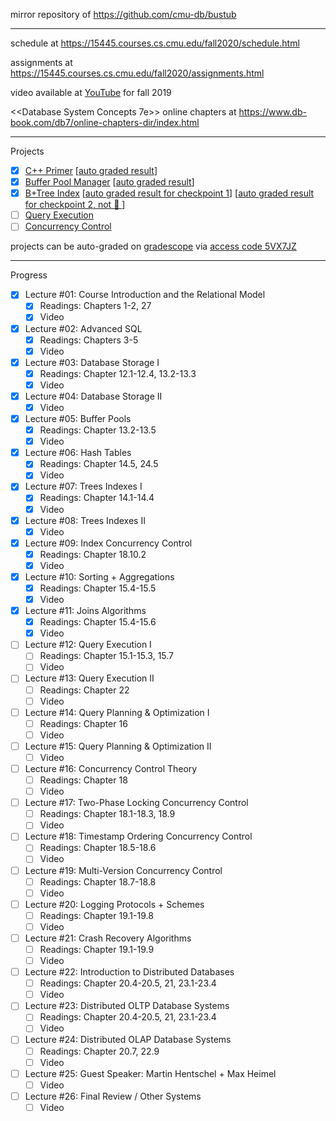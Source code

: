 mirror repository of https://github.com/cmu-db/bustub

---

schedule at https://15445.courses.cs.cmu.edu/fall2020/schedule.html

assignments at https://15445.courses.cs.cmu.edu/fall2020/assignments.html

video available at [YouTube](https://www.youtube.com/playlist?list=PLSE8ODhjZXjbohkNBWQs_otTrBTrjyohi) for fall 2019

<<Database System Concepts 7e>> online chapters at https://www.db-book.com/db7/online-chapters-dir/index.html

---

Projects

- [x] [C++ Primer](https://15445.courses.cs.cmu.edu/fall2020/project0/) [[auto graded result](./auto-graded-result/Project0-C++Primer.jpg)]
- [x] [Buffer Pool Manager](https://15445.courses.cs.cmu.edu/fall2020/project1/) [[auto graded result](./auto-graded-result/Project1-BufferPoolManager.jpg)]
- [x] [B+Tree Index](https://15445.courses.cs.cmu.edu/fall2020/project2/) [[auto graded result for checkpoint 1](./auto-graded-result/Project2c1-BPlusTreeIndex.jpg)] [[auto graded result for checkpoint 2, not 💯 ](./auto-graded-result/Project2c2-BPlusTreeIndex.jpg)]
- [ ] [Query Execution](https://15445.courses.cs.cmu.edu/fall2020/project3/)
- [ ] [Concurrency Control](https://15445.courses.cs.cmu.edu/fall2020/project4/)

projects can be auto-graded on [gradescope](https://www.gradescope.com/courses/195440) via [access code 5VX7JZ](https://github.com/cmu-db/bustub/issues/111#issuecomment-709673126)

---

Progress

- [x] Lecture #01: Course Introduction and the Relational Model
  - [x] Readings: Chapters 1-2, 27
  - [x] Video
- [x] Lecture #02: Advanced SQL
  - [x] Readings: Chapters 3-5
  - [x] Video
- [x] Lecture #03: Database Storage I
  - [x] Readings: Chapter 12.1-12.4, 13.2-13.3
  - [x] Video
- [x] Lecture #04: Database Storage II
  - [x] Video
- [x] Lecture #05: Buffer Pools
  - [x] Readings: Chapter 13.2-13.5
  - [x] Video
- [x] Lecture #06: Hash Tables
  - [x] Readings: Chapter 14.5, 24.5
  - [x] Video
- [x] Lecture #07: Trees Indexes I
  - [x] Readings: Chapter 14.1-14.4
  - [x] Video
- [x] Lecture #08: Trees Indexes II
  - [x] Video
- [x] Lecture #09: Index Concurrency Control
  - [x] Readings: Chapter 18.10.2
  - [x] Video
- [x] Lecture #10: Sorting + Aggregations
  - [x] Readings: Chapter 15.4-15.5
  - [x] Video
- [x] Lecture #11: Joins Algorithms
  - [x] Readings: Chapter 15.4-15.6
  - [x] Video
- [ ] Lecture #12: Query Execution I
  - [ ] Readings: Chapter 15.1-15.3, 15.7
  - [ ] Video
- [ ] Lecture #13: Query Execution II
  - [ ] Readings: Chapter 22
  - [ ] Video
- [ ] Lecture #14: Query Planning & Optimization I
  - [ ] Readings: Chapter 16
  - [ ] Video
- [ ] Lecture #15: Query Planning & Optimization II
  - [ ] Video
- [ ] Lecture #16: Concurrency Control Theory
  - [ ] Readings: Chapter 18
  - [ ] Video
- [ ] Lecture #17: Two-Phase Locking Concurrency Control
  - [ ] Readings: Chapter 18.1-18.3, 18.9
  - [ ] Video
- [ ] Lecture #18: Timestamp Ordering Concurrency Control
  - [ ] Readings: Chapter 18.5-18.6
  - [ ] Video
- [ ] Lecture #19: Multi-Version Concurrency Control
  - [ ] Readings: Chapter 18.7-18.8
  - [ ] Video
- [ ] Lecture #20: Logging Protocols + Schemes
  - [ ] Readings: Chapter 19.1-19.8
  - [ ] Video
- [ ] Lecture #21: Crash Recovery Algorithms
  - [ ] Readings: Chapter 19.1-19.9
  - [ ] Video
- [ ] Lecture #22: Introduction to Distributed Databases
  - [ ] Readings: Chapter 20.4-20.5, 21, 23.1-23.4
  - [ ] Video
- [ ] Lecture #23: Distributed OLTP Database Systems
  - [ ] Readings: Chapter 20.4-20.5, 21, 23.1-23.4
  - [ ] Video
- [ ] Lecture #24: Distributed OLAP Database Systems
  - [ ] Readings: Chapter 20.7, 22.9
  - [ ] Video
- [ ] Lecture #25: Guest Speaker: Martin Hentschel + Max Heimel
  - [ ] Video
- [ ] Lecture #26: Final Review / Other Systems
  - [ ] Video
